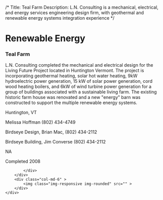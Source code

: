 /*
Title: Teal Farm
Description: L.N. Consulting is a mechanical, electrical, and energy services engineering design firm, with geothermal and renewable energy systems integration experience
*/

# Renewable Energy

<div>
	<div class="row">
		<div class="col-md-6" >
			<div class="well" >
				<h3>Teal Farm</h3>
				<p>
   
   L.N. Consulting completed the mechanical and electrical design for the Living Future Project located in Huntington Vermont.  The project is incorporating geothermal heating, solar hot water heating, 9kW hydroelectric power generation, 15 kW of solar power generation, cord wood heating boilers, and 6kW of wind turbine power generation for a group of buildings associated with a sustainable living farm.  The existing historic farm house was renovated and a new "energy" barn was constructed to support the multiple renewable energy systems.
</p>
				<p>Huntington, VT</p>
				<p>Melissa Hoffman (802) 434-4749</p>
				<p>Birdseye Design, Brian Mac, (802) 434-2112</p>
				<p>Birdseye Building, Jim Converse (802) 434-2112</p>
				<p>NA</p>
				<p>Completed 2008</p>
				<p></p>
				
			</div>
		</div>
		<div class="col-md-6" >
			<img class="img-responsive img-rounded" src="" >
		</div>
	</div>
</div>
